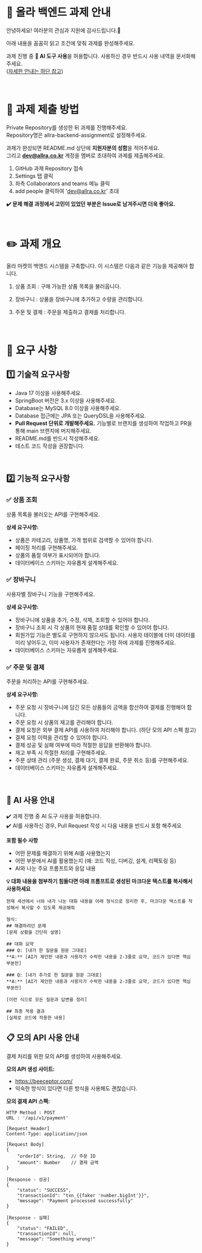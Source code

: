 # 📣 올라 백엔드 과제 안내

안녕하세요! 여러분의 관심과 지원에 감사드립니다.🤗

아래 내용을 꼼꼼히 읽고 조건에 맞춰 과제를 완성해주세요.

과제 진행 중 **🤖 AI 도구 사용**을 허용합니다. 사용하신 경우 반드시 사용 내역을 문서화해주세요.  
([자세한 안내는 하단 참고](#-ai-사용-안내))  

<br>

# 🏅 과제 제출 방법

Private Repository를 생성한 뒤 과제를 진행해주세요.  
Repository명은 allra-backend-assignment로 설정해주세요.

과제가 완성되면 README.md 상단에 **지원자분의 성함**을 적어주세요.  
그리고 **dev@allra.co.kr** 계정을 멤버로 초대하여 과제를 제출해주세요.

1. GitHub 과제 Repository 접속
2. Settings 탭 클릭
3. 좌측 Collaborators and teams 메뉴 클릭
4. add people 클릭하여 'dev@allra.co.kr' 초대

**✔️ 문제 해결 과정에서 고민이 있었던 부분은 Issue로 남겨주시면 더욱 좋아요.**

<br>

# ✏️ 과제 개요

올라 마켓의 백엔드 시스템을 구축합니다. 이 시스템은 다음과 같은 기능을 제공해야 합니다.

1. 상품 조회 : 구매 가능한 상품 목록을 불러옵니다.

2. 장바구니 : 상품을 장바구니에 추가하고 수량을 관리합니다.

3. 주문 및 결제 : 주문을 제출하고 결제를 처리합니다.

<br>

# 📝 요구 사항

## 1️⃣ 기술적 요구사항

- Java 17 이상을 사용해주세요.
- SpringBoot 버전은 3.x 이상을 사용해주세요.
- Database는 MySQL 8.0 이상을 사용해주세요.
- Database 접근에는 JPA 또는 QueryDSL을 사용해주세요.
- **Pull Request 단위로 개발해주세요.** 기능별로 브랜치를 생성하여 작업하고 PR을 통해 main 브랜치에 머지해주세요.
- README.md를 반드시 작성해주세요.
- 테스트 코드 작성을 권장합니다.

<br>

## 2️⃣ 기능적 요구사항
### ✅ 상품 조회
상품 목록을 불러오는 API를 구현해주세요.

**상세 요구사항:**
- 상품은 카테고리, 상품명, 가격 범위로 검색할 수 있어야 합니다.
- 페이징 처리를 구현해주세요.
- 상품의 품절 여부가 표시되어야 합니다.
- 데이터베이스 스키마는 자유롭게 설계해주세요.

### ✅ 장바구니
사용자별 장바구니 기능을 구현해주세요.

**상세 요구사항:**
- 장바구니에 상품을 추가, 수정, 삭제, 조회할 수 있어야 합니다.
- 장바구니 조회 시 각 상품의 현재 품절 상태를 확인할 수 있어야 합니다.
- 회원가입 기능은 별도로 구현하지 않으셔도 됩니다. 사용자 테이블에 더미 데이터를 미리 넣어두고, 이미 사용자가 존재한다는 가정 하에 과제를 진행해주세요.
- 데이터베이스 스키마는 자유롭게 설계해주세요.

### ✅ 주문 및 결제
주문을 처리하는 API를 구현해주세요.

**상세 요구사항:**
- 주문 요청 시 장바구니에 담긴 모든 상품들의 금액을 합산하여 결제를 진행해야 합니다.
- 주문 요청 시 상품의 재고를 관리해야 합니다.
- 결제 요청은 외부 결제 API를 사용하여 처리해야 합니다. (하단 모의 API 스펙 참고)
- 결제 요청 이력을 관리할 수 있어야 합니다.
- 결제 성공 및 실패 여부에 따라 적절한 응답을 반환해야 합니다.
- 재고 부족 시 적절한 처리를 구현해주세요.
- 주문 상태 관리 (주문 생성, 결제 대기, 결제 완료, 주문 취소 등)를 구현해주세요.
- 데이터베이스 스키마는 자유롭게 설계해주세요.

<br>

## 🤖 AI 사용 안내

✔️  과제 진행 중 AI 도구 사용을 허용합니다.  
✔️  AI를 사용하신 경우, Pull Request 작성 시 다음 내용을 반드시 포함 해주세요

**포함 필수 사항**
- 어떤 문제를 해결하기 위해 AI를 사용했는지
- 어떤 부분에서 AI를 활용했는지 (예: 코드 작성, 디버깅, 설계, 리팩토링 등)
- AI와 나눈 주요 프롬프트와 응답 내용


**💡 대화 내용을 첨부하기 힘들다면 아래 프롬프트로 생성된 마크다운 텍스트를 복사해서 사용하세요**
```
현재 세션에서 너와 내가 나눈 대화 내용을 아래 형식으로 정리한 후, 마크다운 텍스트를 작성해서 복사할 수 있도록 제공해줘

형식:
## 해결하려던 문제
[문제 상황을 간단히 설명]

## 대화 요약
### Q: [내가 한 질문을 원문 그대로]
**A:** [AI가 제안한 내용과 사용자가 수락한 내용을 2-3줄로 요약, 코드가 있다면 핵심 부분만]

### Q: [내가 추가로 한 질문을 원문 그대로]  
**A:** [AI가 제안한 내용과 사용자가 수락한 내용을 2-3줄로 요약, 코드가 있다면 핵심 부분만]

[이런 식으로 모든 질문과 답변을 정리]

## 최종 적용 결과
[실제로 코드에 적용한 내용] 
```


## 📋 모의 API 사용 안내

결제 처리를 위한 모의 API를 생성하여 사용해주세요.

**모의 API 생성 사이트:**
- https://beeceptor.com/
- 익숙한 방식이 있다면 다른 방식을 사용해도 괜찮습니다.

**모의 결제 API 스펙:**
```
HTTP Method : POST
URL : '/api/v1/payment'

[Request Header]
Content-Type: application/json

[Request Body]
{
    "orderId": String,  // 주문 ID
    "amount": Number    // 결제 금액
}

[Response - 성공]
{
    "status": "SUCCESS",
    "transactionId": "txn_{{faker 'number.bigInt'}}",
    "message": "Payment processed successfully"
}

[Response - 실패]
{
    "status": "FAILED",
    "transactionId": null,
    "message": "Something wrong!"
}
```





